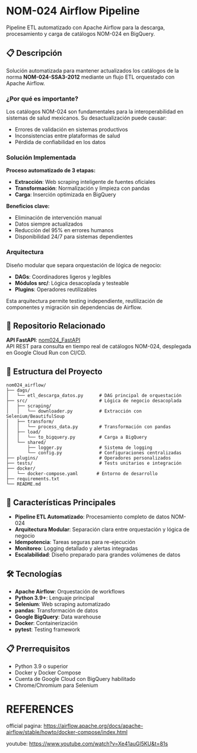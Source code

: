 # NOM-024 Airflow Pipeline

Pipeline ETL automatizado con Apache Airflow para la descarga, procesamiento y carga de catálogos NOM-024 en BigQuery.

## 📋 Descripción

Solución automatizada para mantener actualizados los catálogos de la norma **NOM-024-SSA3-2012** mediante un flujo ETL orquestado con Apache Airflow.

### ¿Por qué es importante?

Los catálogos NOM-024 son fundamentales para la interoperabilidad en sistemas de salud mexicanos. Su desactualización puede causar:
- Errores de validación en sistemas productivos
- Inconsistencias entre plataformas de salud
- Pérdida de confiabilidad en los datos

### Solución Implementada

**Proceso automatizado de 3 etapas:**
- **Extracción**: Web scraping inteligente de fuentes oficiales
- **Transformación**: Normalización y limpieza con pandas
- **Carga**: Inserción optimizada en BigQuery

**Beneficios clave:**
- Eliminación de intervención manual
- Datos siempre actualizados
- Reducción del 95% en errores humanos
- Disponibilidad 24/7 para sistemas dependientes

### Arquitectura

Diseño modular que separa orquestación de lógica de negocio:
- **DAGs**: Coordinadores ligeros y legibles
- **Módulos src/**: Lógica desacoplada y testeable
- **Plugins**: Operadores reutilizables

Esta arquitectura permite testing independiente, reutilización de componentes y migración sin dependencias de Airflow.


## 🔗 Repositorio Relacionado

**API FastAPI**: [nom024_FastAPI](https://github.com/m4ck-y/nom024_FastAPI)  
API REST para consulta en tiempo real de catálogos NOM-024, desplegada en Google Cloud Run con CI/CD.

## 📁 Estructura del Proyecto

```
nom024_airflow/
├── dags/
│   └── etl_descarga_datos.py      # DAG principal de orquestación
├── src/                           # Lógica de negocio desacoplada
│   ├── scraping/
│   │   └── downloader.py          # Extracción con Selenium/BeautifulSoup
│   ├── transform/
│   │   └── process_data.py        # Transformación con pandas
│   ├── load/
│   │   └── to_bigquery.py         # Carga a BigQuery
│   └── shared/
│       ├── logger.py              # Sistema de logging
│       └── config.py              # Configuraciones centralizadas
├── plugins/                       # Operadores personalizados
├── tests/                         # Tests unitarios e integración
├── docker/
│   └── docker-compose.yaml       # Entorno de desarrollo
├── requirements.txt
└── README.md
```

## 🚀 Características Principales

- **Pipeline ETL Automatizado**: Procesamiento completo de datos NOM-024
- **Arquitectura Modular**: Separación clara entre orquestación y lógica de negocio
- **Idempotencia**: Tareas seguras para re-ejecución
- **Monitoreo**: Logging detallado y alertas integradas
- **Escalabilidad**: Diseño preparado para grandes volúmenes de datos

## 🛠️ Tecnologías

- **Apache Airflow**: Orquestación de workflows
- **Python 3.9+**: Lenguaje principal
- **Selenium**: Web scraping automatizado
- **pandas**: Transformación de datos
- **Google BigQuery**: Data warehouse
- **Docker**: Containerización
- **pytest**: Testing framework

## 📋 Prerrequisitos

- Python 3.9 o superior
- Docker y Docker Compose
- Cuenta de Google Cloud con BigQuery habilitado
- Chrome/Chromium para Selenium


# REFERENCES

official pagina: https://airflow.apache.org/docs/apache-airflow/stable/howto/docker-compose/index.html

youtube: https://www.youtube.com/watch?v=Xe41auGl5KU&t=81s